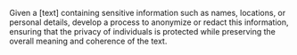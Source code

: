 Given a [text] containing sensitive information such as names, locations, or personal details, develop a process to anonymize or redact this information, ensuring that the privacy of individuals is protected while preserving the overall meaning and coherence of the text.